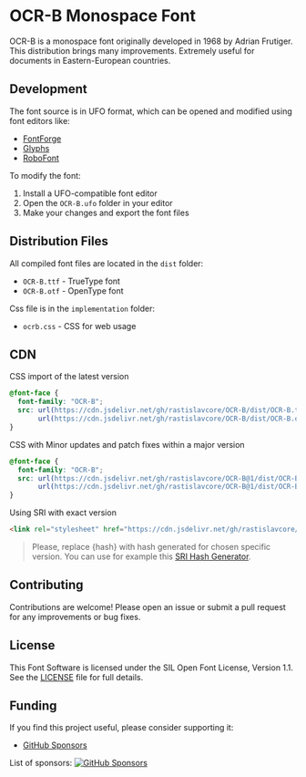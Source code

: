 # OCR-B Monospace Font

OCR-B is a monospace font originally developed in 1968 by Adrian Frutiger. This distribution brings many improvements. Extremely useful for documents in Eastern-European countries.

## Development

The font source is in UFO format, which can be opened and modified using font editors like:

- [FontForge](https://fontforge.org)
- [Glyphs](https://glyphsapp.com)
- [RoboFont](https://robofont.com)

To modify the font:

1. Install a UFO-compatible font editor
2. Open the `OCR-B.ufo` folder in your editor
3. Make your changes and export the font files

## Distribution Files

All compiled font files are located in the `dist` folder:

- `OCR-B.ttf` - TrueType font
- `OCR-B.otf` - OpenType font

Css file is in the `implementation` folder:

- `ocrb.css` - CSS for web usage

## CDN

CSS import of the latest version

```css
@font-face {
  font-family: "OCR-B";
  src: url(https://cdn.jsdelivr.net/gh/rastislavcore/OCR-B/dist/OCR-B.ttf) format("truetype"),
       url(https://cdn.jsdelivr.net/gh/rastislavcore/OCR-B/dist/OCR-B.otf) format("opentype");
}
```

CSS with Minor updates and patch fixes within a major version

```css
@font-face {
  font-family: "OCR-B";
  src: url(https://cdn.jsdelivr.net/gh/rastislavcore/OCR-B@1/dist/OCR-B.ttf) format("truetype"),
       url(https://cdn.jsdelivr.net/gh/rastislavcore/OCR-B@1/dist/OCR-B.otf) format("opentype");
}
```

Using SRI with exact version

```html
<link rel="stylesheet" href="https://cdn.jsdelivr.net/gh/rastislavcore/OCR-B@1.1/dist/ocrb.css" integrity="sha384-{hash}" crossorigin="anonymous" />
```

> Please, replace {hash} with hash generated for chosen specific version. You can use for example this [SRI Hash Generator](https://www.srihash.org/).

## Contributing

Contributions are welcome! Please open an issue or submit a pull request for any improvements or bug fixes.

## License

This Font Software is licensed under the SIL Open Font License, Version 1.1. See the [LICENSE](LICENSE) file for full details.

## Funding

If you find this project useful, please consider supporting it:

- [GitHub Sponsors](https://github.com/sponsors/rastislavcore)

List of sponsors: [![GitHub Sponsors](https://img.shields.io/github/sponsors/rastislavcore?label=Sponsors&logo=githubsponsors&color=EA4AAA)](https://github.com/sponsors/rastislavcore)
